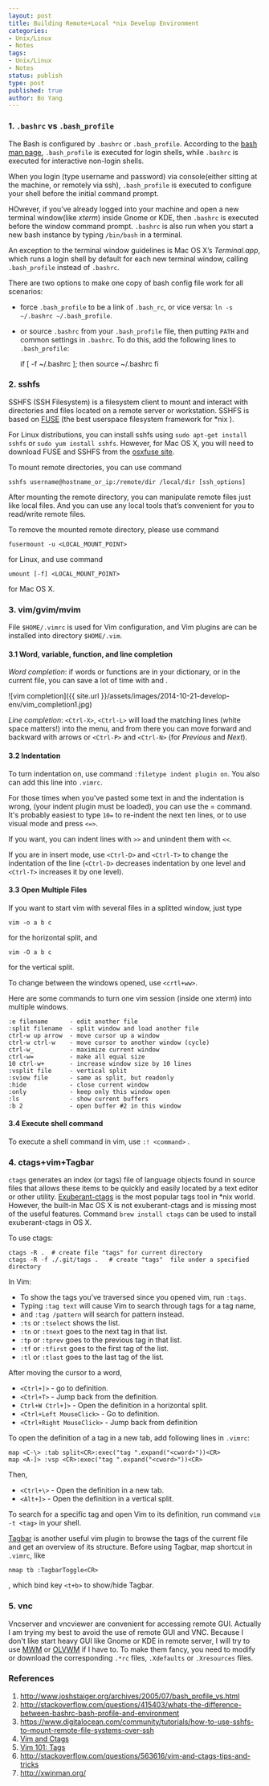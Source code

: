 ```yaml
---
layout: post
title: Building Remote+Local *nix Develop Environment
categories: 
- Unix/Linux
- Notes
tags:
- Unix/Linux
- Notes
status: publish
type: post
published: true
author: Bo Yang
---
```


### 1. `.bashrc` vs `.bash_profile`

The Bash is configured by `.bashrc` or `.bash_profile`. According to the [bash man page](http://linux.die.net/man/1/bash), `.bash_profile` is executed for login shells, while `.bashrc` is executed for interactive non-login shells.

When you login (type username and password) via console(either sitting at the machine, or remotely via ssh), `.bash_profile` is executed to configure your shell before the initial command prompt.

HOwever, if you’ve already logged into your machine and open a new terminal window(like _xterm_) inside Gnome or KDE, then `.bashrc` is executed before the window command prompt. `.bashrc` is also run when you start a new bash instance by typing `/bin/bash` in a terminal.

An exception to the terminal window guidelines is Mac OS X’s _Terminal.app_, which runs a login shell by default for each new terminal window, calling `.bash_profile` instead of `.bashrc`. 

There are two options to make one copy of bash config file work for all scenarios:

* force `.bash_profile` to be a link of `.bash_rc`, or vice versa: `ln -s ~/.bashrc ~/.bash_profile`.
* or source `.bashrc` from your `.bash_profile` file, then putting `PATH` and common settings in `.bashrc`. To do this, add the following lines to `.bash_profile`:

	if [ -f ~/.bashrc ]; then
		source ~/.bashrc
	fi

### 2. sshfs

SSHFS (SSH Filesystem) is a filesystem client to mount and interact with directories and files located on a remote server or workstation. SSHFS is based on [FUSE](http://fuse.sourceforge.net/) (the best userspace filesystem framework for *nix ). 

For Linux distributions, you can install sshfs using `sudo apt-get install sshfs` or `sudo yum install sshfs`. However, for Mac OS X, you will need to download FUSE and SSHFS from the [osxfuse site](http://osxfuse.github.io/).

To mount remote directories, you can use command 

	sshfs username@hostname_or_ip:/remote/dir /local/dir [ssh_options]

After mounting the remote directory, you can manipulate remote files just like local files. And you can use any local tools that’s convenient for you to read/write remote files.

To remove the mounted remote directory, please use command

	fusermount -u <LOCAL_MOUNT_POINT>

for Linux, and use command

	umount [-f] <LOCAL_MOUNT_POINT>

for Mac OS X.

### 3. vim/gvim/mvim

File `$HOME/.vimrc` is used for Vim configuration, and Vim plugins are can be installed into directory `$HOME/.vim`.

#### 3.1 Word, variable, function, and line completion

_Word completion_: if words or functions are in your dictionary, or in the current file, you can save a lot of time with **<Ctrl-P>** and **<Ctrl-N>**. 

![vim completion]({{ site.url }}/assets/images/2014-10-21-develop-env/vim_completion1.jpg)

_Line completion_: `<Ctrl-X>`, `<Ctrl-L>` will load the matching lines (white space matters!) into the menu, and from there you can move forward and backward with arrows or `<Ctrl-P>` and `<Ctrl-N>` (for _Previous_ and _Next_).

#### 3.2 Indentation

To turn indentation on, use command `:filetype indent plugin on`. You also can add this line into `.vimrc`.

For those times when you've pasted some text in and the indentation is wrong, (your indent plugin must be loaded), you can use the = command. It's probably easiest to type `10=` to re-indent the next ten lines, or to use visual mode and press `<=>`.

If you want, you can indent lines with `>>` and unindent them with `<<`.

If you are in insert mode, use `<Ctrl-D>` and `<Ctrl-T>` to change the indentation of the line (`<Ctrl-D>` decreases indentation by one level and `<Ctrl-T>` increases it by one level).

#### 3.3 Open Multiple Files

If you want to start vim with several files in a splitted window, just type

	vim -o a b c

for the horizontal split, and

	vim -O a b c

for the vertical split.

To change between the windows opened, use `<crtl+ww>`.


Here are some commands to turn one vim session (inside one xterm) into multiple windows.

	:e filename      - edit another file
	:split filename  - split window and load another file
	ctrl-w up arrow  - move cursor up a window
	ctrl-w ctrl-w    - move cursor to another window (cycle)
	ctrl-w_          - maximize current window
	ctrl-w=          - make all equal size
	10 ctrl-w+       - increase window size by 10 lines
	:vsplit file     - vertical split
	:sview file      - same as split, but readonly
	:hide            - close current window
	:only            - keep only this window open
	:ls              - show current buffers
	:b 2             - open buffer #2 in this window
 
#### 3.4 Execute shell command

To execute a shell command in vim, use `:! <command>` .

### 4. ctags+vim+Tagbar

`ctags` generates an index (or tags) file of language objects found in source files that allows these items to be quickly and easily located by a text editor or other utility. [Exuberant-ctags](http://ctags.sourceforge.net/) is the most popular tags tool in *nix world. However, the built-in Mac OS X is not exuberant-ctags and is missing most of the useful features. Command `brew install ctags` can be used to install exuberant-ctags in OS X.

To use ctags:

	ctags -R .  # create file "tags" for current directory
	ctags -R -f ./.git/tags .   # create "tags"  file under a specified directory

In Vim:

- To show the tags you’ve traversed since you opened vim, run `:tags`.
- Typing `:tag text` will cause Vim to search through tags for a tag name, 
- and `:tag /pattern` will search for pattern instead.
- `:ts` or `:tselect` shows the list.
- `:tn` or `:tnext` goes to the next tag in that list. 
- `:tp` or `:tprev` goes to the previous tag in that list.
- `:tf` or `:tfirst` goes to the first tag of the list.
- `:tl` or `:tlast` goes to the last tag of the list.

After moving the cursor to a word,

- `<Ctrl+]>` - go to definition.
- `<Ctrl+T>` - Jump back from the definition.
- `Ctrl+W Ctrl+]>` - Open the definition in a horizontal split.
- `<Ctrl+Left MouseClick>` - Go to definition.
- `<Ctrl+Right MouseClick>` - Jump back from definition

To open the definition of a tag in a new tab, add following lines in `.vimrc`:

	map <C-\> :tab split<CR>:exec("tag ".expand("<cword>"))<CR>
	map <A-]> :vsp <CR>:exec("tag ".expand("<cword>"))<CR>

Then,

- `<Ctrl+\>` - Open the definition in a new tab.
- `<Alt+]>` - Open the definition in a vertical split.


To search for a specific tag and open Vim to its definition, run command `vim -t <tag>` in your shell.

[Tagbar](http://majutsushi.github.io/tagbar/) is another useful vim plugin to browse the tags of the current file and get an overview of its structure. Before using Tagbar, map shortcut in `.vimrc`, like

	nmap tb :TagbarToggle<CR>

, which bind key `<t+b>` to show/hide Tagbar.

### 5. vnc

Vncserver and vncviewer are convenient for accessing remote GUI. Actually I am trying my best to avoid the use of remote GUI and VNC. Because I don't like start heavy GUI like Gnome or KDE in remote server, I will try to use [MWM](http://xwinman.org/mwm.php) or [OLVWM](http://xwinman.org/olvwm.php) if I have to. To make them fancy, you need to modify or download the corresponding `.*rc` files, `.Xdefaults` or `.Xresources` files.

### References
1. http://www.joshstaiger.org/archives/2005/07/bash_profile_vs.html
2. http://stackoverflow.com/questions/415403/whats-the-difference-between-bashrc-bash-profile-and-environment
3. https://www.digitalocean.com/community/tutorials/how-to-use-sshfs-to-mount-remote-file-systems-over-ssh
4. [Vim and Ctags](http://andrew.stwrt.ca/posts/vim-ctags)
5. [Vim 101: Tags](http://usevim.com/2013/01/18/tags/)
6. http://stackoverflow.com/questions/563616/vim-and-ctags-tips-and-tricks
7. http://xwinman.org/

